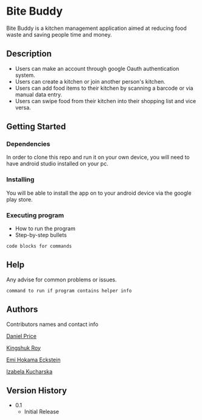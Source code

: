 # Bite Buddy

Bite Buddy is a kitchen management application aimed at reducing food waste and saving people time and money.

## Description

* Users can make an account through google Oauth authentication system.
* Users can create a kitchen or join another person's kitchen.
* Users can add food items to their kitchen by scanning a barcode or via manual data entry.
* Users can swipe food from their kitchen into their shopping list and vice versa.

## Getting Started

### Dependencies

In order to clone this repo and run it on your own device, you will need to have android studio installed on your pc.

### Installing

You will be able to install the app on to your android device via the google play store.

### Executing program

* How to run the program
* Step-by-step bullets
```
code blocks for commands
```

## Help

Any advise for common problems or issues.
```
command to run if program contains helper info
```

## Authors

Contributors names and contact info

[Daniel Price](https://github.com/Pricey-93)

[Kingshuk Roy](https://github.com/KingshukR)

[Emi Hokama Eckstein](https://github.com/Emi-HE)

[Izabela Kucharska](https://github.com/izabelakucharska)

## Version History

* 0.1
    * Initial Release
